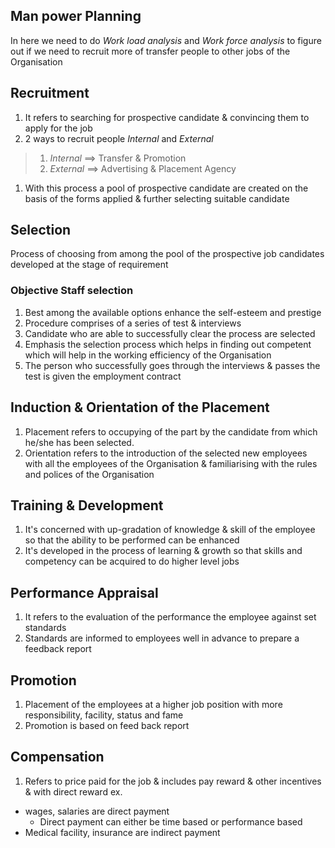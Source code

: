 ## Man power Planning
In here we need to do
*Work load analysis* and 
*Work force analysis* 
to figure out if we need to recruit more of transfer people to other jobs of the Organisation

## Recruitment
1. It refers to searching for prospective candidate & convincing them to apply for the job
1. 2 ways to recruit people *Internal* and *External*
> 1. *Internal* ==> Transfer & Promotion
> 1. *External* ==> Advertising & Placement Agency
1. With this process a pool of prospective candidate are created on the basis of the forms applied & further selecting suitable candidate 

## Selection
Process of choosing from among the pool of the prospective job candidates developed at the stage of requirement 

### Objective Staff selection
1. Best among the available options enhance the self-esteem and prestige 
1. Procedure comprises of a series of test & interviews
1. Candidate who are able to successfully clear the process are selected
1. Emphasis the selection process which helps in finding out competent which will help in the working efficiency of the Organisation
1. The person  who successfully goes through the interviews & passes the
   test is given the employment contract

## Induction & Orientation of the Placement
1. Placement refers to occupying of the part by the candidate from which
   he/she has been selected.
1. Orientation refers to the introduction of the selected new employees
   with all the employees of the Organisation & familiarising with the
   rules and polices of the Organisation

## Training & Development
1. It's concerned with up-gradation of knowledge & skill of the employee
   so that the ability to be performed can be enhanced
1. It's developed in the process of learning & growth so that skills and
   competency can be acquired to do higher level jobs

## Performance Appraisal
1. It refers to the evaluation of the performance the employee against
   set standards
1. Standards are informed to employees well in advance to prepare a
   feedback report

## Promotion
1. Placement of the employees at a higher job position with more
   responsibility, facility, status and fame
1. Promotion is based on feed back report

## Compensation
1. Refers to price paid for the job & includes pay reward & other
   incentives & with direct reward
ex. 
+ wages, salaries are direct payment
    + Direct payment can either be time based or performance based
+ Medical facility, insurance are indirect payment

